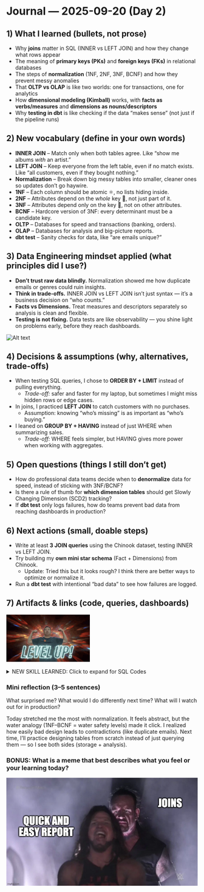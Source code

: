 # Journal — 2025-09-20 (Day 2)

## 1) What I learned (bullets, not prose)
- Why **joins** matter in SQL (INNER vs LEFT JOIN) and how they change what rows appear  
- The meaning of **primary keys (PKs)** and **foreign keys (FKs)** in relational databases  
- The steps of **normalization** (1NF, 2NF, 3NF, BCNF) and how they prevent messy anomalies  
- That **OLTP vs OLAP** is like two worlds: one for transactions, one for analytics  
- How **dimensional modeling (Kimball)** works, with **facts as verbs/measures** and **dimensions as nouns/descriptors**  
- Why **testing in dbt** is like checking if the data “makes sense” (not just if the pipeline runs)  

## 2) New vocabulary (define in your own words)
- **INNER JOIN** – Match only when both tables agree. Like “show me albums *with* an artist.”  
- **LEFT JOIN** – Keep everyone from the left table, even if no match exists. Like “all customers, even if they bought nothing.”  
- **Normalization** – Break down big messy tables into smaller, cleaner ones so updates don’t go haywire.  
- **1NF** – Each column should be atomic ⚛️, no lists hiding inside.  
- **2NF** – Attributes depend on the *whole* key 🔑, not just part of it.  
- **3NF** – Attributes depend only on the key 🔐, not on other attributes.  
- **BCNF** – Hardcore version of 3NF: every determinant must be a candidate key.  
- **OLTP** – Databases for speed and transactions (banking, orders).  
- **OLAP** – Databases for analysis and big-picture reports.  
- **dbt test** – Sanity checks for data, like “are emails unique?”  

## 3) Data Engineering mindset applied (what principles did I use?)
- **Don’t trust raw data blindly.** Normalization showed me how duplicate emails or genres could ruin insights.  
- **Think in trade-offs.** INNER JOIN vs LEFT JOIN isn’t just syntax — it’s a business decision on “who counts.”  
- **Facts vs Dimensions.** Treat measures and descriptors separately so analysis is clean and flexible.  
- **Testing is not fixing.** Data tests are like observability — you shine light on problems early, before they reach dashboards.  
  
![Alt text](../assets/level-up-flexing "Level Up")

## 4) Decisions & assumptions (why, alternatives, trade-offs)
- When testing SQL queries, I chose to **ORDER BY + LIMIT** instead of pulling everything.  
  - *Trade-off:* safer and faster for my laptop, but sometimes I might miss hidden rows or edge cases.  
- In joins, I practiced **LEFT JOIN** to catch customers with no purchases.  
  - Assumption: knowing “who’s missing” is as important as “who’s buying.”  
- I leaned on **GROUP BY + HAVING** instead of just WHERE when summarizing sales.  
  - *Trade-off:* WHERE feels simpler, but HAVING gives more power when working with aggregates.  

## 5) Open questions (things I still don’t get)
- How do professional data teams decide when to **denormalize** data for speed, instead of sticking with 3NF/BCNF?  
- Is there a rule of thumb for **which dimension tables** should get Slowly Changing Dimension (SCD2) tracking?  
- If **dbt test** only logs failures, how do teams prevent bad data from reaching dashboards in production?  

## 6) Next actions (small, doable steps)
- Write at least **3 JOIN queries** using the Chinook dataset, testing INNER vs LEFT JOIN.  
- Try building my **own mini star schema** (Fact + Dimensions) from Chinook.
  - Update: Tried this but it looks rough? I think there are better ways to optimize or normalize it.
- Run a **dbt test** with intentional “bad data” to see how failures are logged.  


## 7) Artifacts & links (code, queries, dashboards)

![Alt text](../assets/level-up-flexing.gif "Level Up")

<details>
<summary>NEW SKILL LEARNED: Click to expand for SQL Codes</summary>

```sql
-- Customers with or without invoices --
SELECT c.FirstName, c.LastName, i.InvoiceId
FROM Customer c
LEFT JOIN Invoice i
ON c.CustomerId = i.CustomerId;

-- Top 5 longest tracks --
SELECT Name, Milliseconds
FROM Track
ORDER BY Milliseconds DESC
LIMIT 5;

-- Countries with sales > $100 --
SELECT BillingCountry, SUM(Total) AS sales
FROM Invoice
GROUP BY BillingCountry
HAVING SUM(Total) > 100;
```
</details> 

### Mini reflection (3–5 sentences)
What surprised me? What would I do differently next time? What will I watch out for in production?

Today stretched me the most with normalization. It feels abstract, but the water analogy (1NF–BCNF = water safety levels) made it click.
I realized how easily bad design leads to contradictions (like duplicate emails).
Next time, I’ll practice designing tables from scratch instead of just querying them — so I see both sides (storage + analysis).

### BONUS: What is a meme that best describes what you feel or your learning today?

![Alt text](../assets/join.webp "Join")
